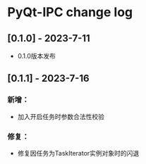 # PyQt-IPC change log

## [0.1.0] - 2023-7-11

* 0.1.0版本发布

## [0.1.1] - 2023-7-16

### 新增：
- 加入开启任务时参数合法性校验

### 修复：
- 修复因任务为TaskIterator实例对象时的闪退